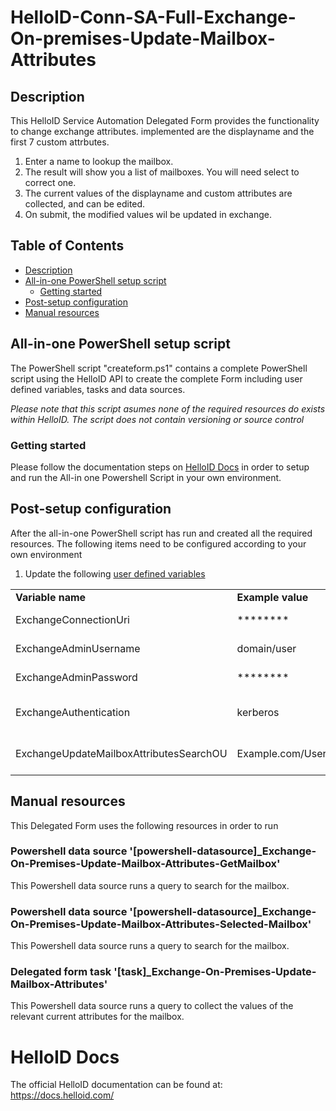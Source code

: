 # HelloID-Conn-SA-Full-Exchange-On-premises-Update-Mailbox-Attributes

<!-- Description -->
## Description
This HelloID Service Automation Delegated Form provides the functionality to change exchange attributes. implemented are the displayname and the first 7 custom attrbutes.
 
 1. Enter a name to lookup the mailbox.
 2. The result will show you a list of mailboxes. You will need select to correct one.
 3. The current values of the displayname and custom attributes are collected, and can be edited. 
 4. On submit, the modified values wil be updated in exchange.

<!-- TABLE OF CONTENTS -->
## Table of Contents
* [Description](#description)
* [All-in-one PowerShell setup script](#all-in-one-powershell-setup-script)
  * [Getting started](#getting-started)
* [Post-setup configuration](#post-setup-configuration)
* [Manual resources](#manual-resources)


## All-in-one PowerShell setup script
The PowerShell script "createform.ps1" contains a complete PowerShell script using the HelloID API to create the complete Form including user defined variables, tasks and data sources.

 _Please note that this script asumes none of the required resources do exists within HelloID. The script does not contain versioning or source control_


### Getting started
Please follow the documentation steps on [HelloID Docs](https://docs.helloid.com/hc/en-us/articles/360017556559-Service-automation-GitHub-resources) in order to setup and run the All-in one Powershell Script in your own environment.


## Post-setup configuration
After the all-in-one PowerShell script has run and created all the required resources. The following items need to be configured according to your own environment
 1. Update the following [user defined variables](https://docs.helloid.com/hc/en-us/articles/360014169933-How-to-Create-and-Manage-User-Defined-Variables)
<table>
  <tr><td><strong>Variable name</strong></td><td><strong>Example value</strong></td><td><strong>Description</strong></td></tr>
  <tr><td>ExchangeConnectionUri</td><td>********</td><td>Exchange server URI</td></tr>
  <tr><td>ExchangeAdminUsername</td><td>domain/user</td><td>Exchange server admin account</td></tr>
  <tr><td>ExchangeAdminPassword</td><td>********</td><td>Exchange server admin password</td></tr>
  <tr><td>ExchangeAuthentication</td><td>kerberos</td><td>Exchange server authentication method</td></tr> 
   <tr><td>ExchangeUpdateMailboxAttributesSearchOU</td><td>Example.com/Users</td><td>OrganizationalUnit to search for mailbox</td></tr>
</table>

## Manual resources
This Delegated Form uses the following resources in order to run


### Powershell data source '[powershell-datasource]_Exchange-On-Premises-Update-Mailbox-Attributes-GetMailbox'
This Powershell data source runs a query to search for the mailbox.

### Powershell data source '[powershell-datasource]_Exchange-On-Premises-Update-Mailbox-Attributes-Selected-Mailbox'
This Powershell data source runs a query to search for the mailbox.

### Delegated form task '[task]_Exchange-On-Premises-Update-Mailbox-Attributes'
This Powershell data source runs a query to collect the values of the relevant current attributes for the mailbox.

# HelloID Docs
The official HelloID documentation can be found at: https://docs.helloid.com/